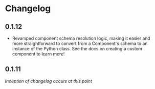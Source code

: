 # Changelog

## 0.1.12

- Revamped component schema resolution logic, making it easier and more straightforward to convert from a Component's schema to an instance of the Python class. See the docs on creating a custom component to learn more!

## 0.1.11

_Inception of changelog occurs at this point_
